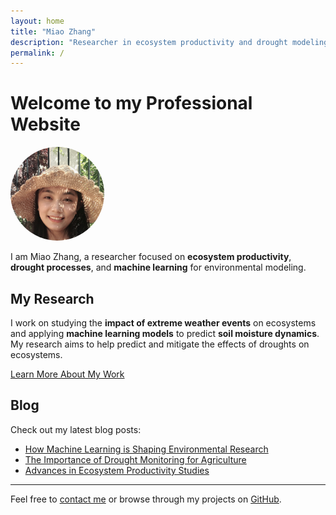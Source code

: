 ```yaml
---
layout: home
title: "Miao Zhang"
description: "Researcher in ecosystem productivity and drought modeling"
permalink: /
---
```


# Welcome to my Professional Website

<img src="/assets/images/Miao.jpg" alt="Miao Zhang" style="border-radius: 50%; width: 150px; height: 150px; object-fit: cover;" />

I am Miao Zhang, a researcher focused on **ecosystem productivity**, **drought processes**, and **machine learning** for environmental modeling.

## My Research

I work on studying the **impact of extreme weather events** on ecosystems and applying **machine learning models** to predict **soil moisture dynamics**. My research aims to help predict and mitigate the effects of droughts on ecosystems.

[Learn More About My Work](#)

## Blog

Check out my latest blog posts:

- [How Machine Learning is Shaping Environmental Research](#)
- [The Importance of Drought Monitoring for Agriculture](#)
- [Advances in Ecosystem Productivity Studies](#)

---

Feel free to [contact me](#) or browse through my projects on [GitHub](https://github.com/miaozhang).
